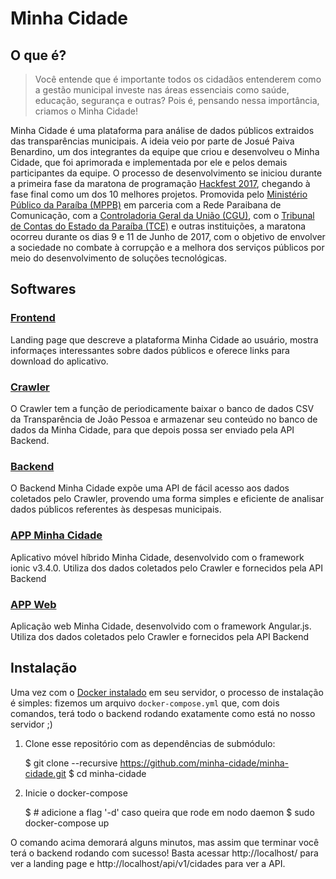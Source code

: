 # Minha Cidade
## O que é?
> Você entende que é importante todos os cidadãos entenderem como a gestão municipal investe nas áreas essenciais como saúde, educação, segurança e outras? Pois é, pensando nessa importância, criamos o Minha Cidade!

Minha Cidade é uma plataforma para análise de dados públicos extraidos das transparências municipais. A ideia veio por parte de Josué Paiva Benardino, um dos integrantes da equipe que criou e desenvolveu o Minha Cidade, que foi aprimorada e implementada por ele e pelos demais participantes da equipe. O processo de desenvolvimento se iniciou durante a primeira fase da maratona de programação [Hackfest 2017](http://hackfest.com.br/), chegando à fase final como um dos 10 melhores projetos. Promovida pelo [Ministério Público da Paraíba (MPPB)](http://www.mppb.mp.br/) em parceria com a Rede Paraibana de Comunicação, com a [Controladoria Geral da União (CGU)](http://www.cgu.gov.br/), com o [Tribunal de Contas do Estado da Paraíba (TCE)](https://portal.tce.pb.gov.br/) e outras instituições, a maratona ocorreu durante os dias 9 e 11 de Junho de 2017, com o objetivo de envolver a sociedade no combate à corrupção e a melhora dos serviços públicos por meio do desenvolvimento de soluções tecnológicas.

## Softwares

### [Frontend](https://github.com/minha-cidade/frontend)
Landing page que descreve a plataforma Minha Cidade ao usuário, mostra informaçes interessantes sobre dados públicos e oferece links para download do aplicativo.

### [Crawler](https://github.com/minha-cidade/crawler)
O Crawler tem a função de periodicamente baixar o banco de dados CSV da Transparência de João Pessoa e armazenar seu conteúdo no banco de dados da Minha Cidade, para que depois possa ser enviado pela API Backend.

### [Backend](https://github.com/minha-cidade/backend)
O Backend Minha Cidade expõe uma API de fácil acesso aos dados coletados pelo Crawler, provendo uma forma simples e eficiente de analisar dados públicos referentes às despesas municipais.

### [APP Minha Cidade](https://github.com/minha-cidade/app-movel-hibrido)
Aplicativo móvel híbrido Minha Cidade, desenvolvido com o framework ionic v3.4.0. Utiliza dos dados coletados pelo Crawler e fornecidos pela API Backend

### [APP Web](https://github.com/minha-cidade/minha-cidade-web)
Aplicação web Minha Cidade, desenvolvido com o framework Angular.js. Utiliza dos dados coletados pelo Crawler e fornecidos pela API Backend

## Instalação
Uma vez com o [Docker instalado](https://docs.docker.com/engine/installation/)
em seu servidor, o processo de instalação é simples: fizemos um arquivo
`docker-compose.yml` que, com dois comandos, terá todo o backend rodando
exatamente como está no nosso servidor ;)

1. Clone esse repositório com as dependências de submódulo:

    $ git clone --recursive https://github.com/minha-cidade/minha-cidade.git
    $ cd minha-cidade

2. Inicie o docker-compose

	$ # adicione a flag '-d' caso queira que rode em nodo daemon
    $ sudo docker-compose up 

O comando acima demorará alguns minutos, mas assim que terminar você terá o backend
rodando com sucesso! Basta acessar http://localhost/ para ver a landing page
e http://localhost/api/v1/cidades para ver a API.
